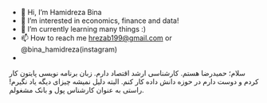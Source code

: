 - 👋 Hi, I’m Hamidreza Bina
- 👀 I’m interested in economics, finance and data!
- 🌱 I’m currently learning many things :)
- 📫 How to reach me hrezab199@gmail.com or @bina_hamidreza(instagram)
- 
سلام؛
حمیدرضا هستم. کارشناسی ارشد اقتصاد دارم. زبان برنامه نویسی پایتون کار کردم و دوست دارم در حوزه دانش داده کار کنم. البته دلیل نمیشه چیزای دیگه یاد نگیرم! راستی به عنوان کارشناس پول و بانک مشغولم.
<!---
hrbina/hrbina is a ✨ special ✨ repository because its `README.md` (this file) appears on your GitHub profile.
You can click the Preview link to take a look at your changes.
--->
